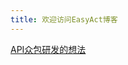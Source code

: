 ```yaml
---
title: 欢迎访问EasyAct博客
---
```


[API众包研发的想法](https://easyact.github.io/2024/09/22/API%E7%A0%94%E5%8F%91%E4%BC%97%E5%8C%85%E6%9E%84%E6%83%B3.html)
